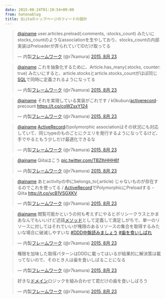 ```yaml
---
date: 2015-08-24T01:19:54+09:00
from: hatenablog
title: Qiitaのトップページのフィードの設計
---
```


<p><blockquote class="twitter-tweet" lang="ja"><p lang="ja" dir="ltr"><a href="https://twitter.com/ainame">@ainame</a> user.articles.preload(:comments, :stocks_count) みたいにstocks_countのようなassociationを生やしており、stocks_countの内部実装はPreloaderが弄られていてIDだけ取ってる</p>&mdash; 内製<a class="keyword" href="http://d.hatena.ne.jp/keyword/%A5%D5%A5%EC%A1%BC%A5%E0%A5%EF%A1%BC%A5%AF">フレームワーク</a> (@r7kamura) <a href="https://twitter.com/r7kamura/status/635482167737364480">2015, 8月 23</a></blockquote><script async src="//platform.twitter.com/widgets.js" charset="utf-8"></script></p>

<p><blockquote class="twitter-tweet" lang="ja"><p lang="ja" dir="ltr"><a href="https://twitter.com/ainame">@ainame</a> これを抽象化するために、Article.has_many(:stocks, counter: true) みたいにすると、article.stocksとarticle.stocks_countがほぼ同じ<a class="keyword" href="http://d.hatena.ne.jp/keyword/SQL">SQL</a>で同時に定義されるようになってる</p>&mdash; 内製<a class="keyword" href="http://d.hatena.ne.jp/keyword/%A5%D5%A5%EC%A1%BC%A5%E0%A5%EF%A1%BC%A5%AF">フレームワーク</a> (@r7kamura) <a href="https://twitter.com/r7kamura/status/635482558516494336">2015, 8月 23</a></blockquote><script async src="//platform.twitter.com/widgets.js" charset="utf-8"></script></p>

<p><blockquote class="twitter-tweet" lang="ja"><p lang="ja" dir="ltr"><a href="https://twitter.com/ainame">@ainame</a> それを実現している実装がこれです / k0kubun/<a class="keyword" href="http://d.hatena.ne.jp/keyword/activerecord">activerecord</a>-precount <a href="https://t.co/coWZsxY124">https://t.co/coWZsxY124</a></p>&mdash; 内製<a class="keyword" href="http://d.hatena.ne.jp/keyword/%A5%D5%A5%EC%A1%BC%A5%E0%A5%EF%A1%BC%A5%AF">フレームワーク</a> (@r7kamura) <a href="https://twitter.com/r7kamura/status/635482934393180160">2015, 8月 23</a></blockquote><script async src="//platform.twitter.com/widgets.js" charset="utf-8"></script></p>

<p><blockquote class="twitter-tweet" lang="ja"><p lang="ja" dir="ltr"><a href="https://twitter.com/ainame">@ainame</a> <a class="keyword" href="http://d.hatena.ne.jp/keyword/ActiveRecord">ActiveRecord</a>のpolymorphic associationはその状況にも対応していて、同じtypeのものごとにクエリを発行するようになってるけど、手でやるともう少しだけ最適化できるな</p>&mdash; 内製<a class="keyword" href="http://d.hatena.ne.jp/keyword/%A5%D5%A5%EC%A1%BC%A5%E0%A5%EF%A1%BC%A5%AF">フレームワーク</a> (@r7kamura) <a href="https://twitter.com/r7kamura/status/635483924882296832">2015, 8月 23</a></blockquote><script async src="//platform.twitter.com/widgets.js" charset="utf-8"></script></p>

<p><blockquote class="twitter-tweet" lang="ja"><p lang="ja" dir="ltr"><a href="https://twitter.com/ainame">@ainame</a> Qiitaはこう <a href="http://t.co/TBZlhHHH6f">pic.twitter.com/TBZlhHHH6f</a></p>&mdash; 内製<a class="keyword" href="http://d.hatena.ne.jp/keyword/%A5%D5%A5%EC%A1%BC%A5%E0%A5%EF%A1%BC%A5%AF">フレームワーク</a> (@r7kamura) <a href="https://twitter.com/r7kamura/status/635484845943099392">2015, 8月 23</a></blockquote><script async src="//platform.twitter.com/widgets.js" charset="utf-8"></script></p>

<p><blockquote class="twitter-tweet" lang="ja"><p lang="ja" dir="ltr"><a href="https://twitter.com/ainame">@ainame</a> あとactivityの中にbelongs_to(;article) じゃないものが存在するのでこれを使ってる / <a class="keyword" href="http://d.hatena.ne.jp/keyword/ActiveRecord">ActiveRecord</a>でPolymorphicにPreloadする - Qiita <a href="http://t.co/ycB1VSGXKV">http://t.co/ycB1VSGXKV</a></p>&mdash; 内製<a class="keyword" href="http://d.hatena.ne.jp/keyword/%A5%D5%A5%EC%A1%BC%A5%E0%A5%EF%A1%BC%A5%AF">フレームワーク</a> (@r7kamura) <a href="https://twitter.com/r7kamura/status/635485323166744577">2015, 8月 23</a></blockquote><script async src="//platform.twitter.com/widgets.js" charset="utf-8"></script></p>

<p><blockquote class="twitter-tweet" lang="ja"><p lang="ja" dir="ltr"><a href="https://twitter.com/ainame">@ainame</a> 閲覧可能かというの何も考えずにやるとポリシークラスとかまあなんでもいいけど述語<a class="keyword" href="http://d.hatena.ne.jp/keyword/%A5%E1%A5%BD%A5%C3%A5%C9">メソッド</a>として定義して満足しがちで、単一のリソースに対してはそれでいいが権限のあるリソースの集合を取得するみたいな場合に破滅しやすいな <a href="https://twitter.com/hashtag/DDD%E4%B8%AD%E7%9B%A4%E8%AA%AD%E3%81%BF%E3%81%BE%E3%81%97%E3%82%87%E3%81%86?src=hash">#DDD中盤読みましょう</a> <a href="https://twitter.com/hashtag/%E6%AD%AF%E3%82%92%E9%A3%9F%E3%81%84%E3%81%97%E3%81%B0%E3%82%8C?src=hash">#歯を食いしばれ</a></p>&mdash; 内製<a class="keyword" href="http://d.hatena.ne.jp/keyword/%A5%D5%A5%EC%A1%BC%A5%E0%A5%EF%A1%BC%A5%AF">フレームワーク</a> (@r7kamura) <a href="https://twitter.com/r7kamura/status/635489719892074496">2015, 8月 23</a></blockquote><script async src="//platform.twitter.com/widgets.js" charset="utf-8"></script></p>

<p><blockquote class="twitter-tweet" lang="ja"><p lang="ja" dir="ltr">権限を加味した取得パターンはDDDに載ってはいるが結果的に解決策は載ってないので、そのとき人は歯を食いしばることになる</p>&mdash; 内製<a class="keyword" href="http://d.hatena.ne.jp/keyword/%A5%D5%A5%EC%A1%BC%A5%E0%A5%EF%A1%BC%A5%AF">フレームワーク</a> (@r7kamura) <a href="https://twitter.com/r7kamura/status/635491033095143424">2015, 8月 23</a></blockquote><script async src="//platform.twitter.com/widgets.js" charset="utf-8"></script></p>

<p><blockquote class="twitter-tweet" lang="ja"><p lang="ja" dir="ltr">好きな<a class="keyword" href="http://d.hatena.ne.jp/keyword/%A5%C9%A5%E1%A5%A4%A5%F3">ドメイン</a>ロジックを組み合わせて君だけの歯を食いしばろう</p>&mdash; 内製<a class="keyword" href="http://d.hatena.ne.jp/keyword/%A5%D5%A5%EC%A1%BC%A5%E0%A5%EF%A1%BC%A5%AF">フレームワーク</a> (@r7kamura) <a href="https://twitter.com/r7kamura/status/635492171995451392">2015, 8月 23</a></blockquote><script async src="//platform.twitter.com/widgets.js" charset="utf-8"></script></p>

